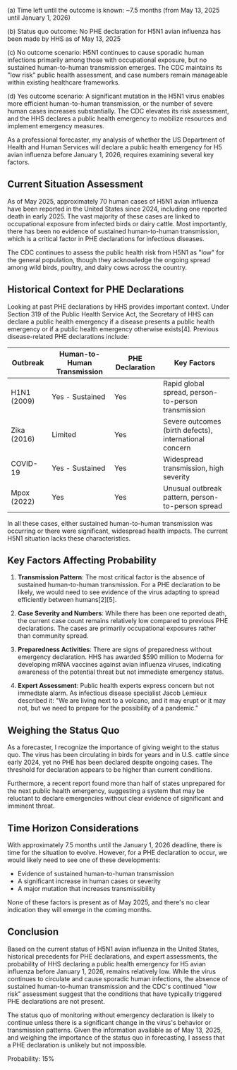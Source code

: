 (a) Time left until the outcome is known: ~7.5 months (from May 13, 2025 until January 1, 2026)

(b) Status quo outcome: No PHE declaration for H5N1 avian influenza has been made by HHS as of May 13, 2025

(c) No outcome scenario: H5N1 continues to cause sporadic human infections primarily among those with occupational exposure, but no sustained human-to-human transmission emerges. The CDC maintains its "low risk" public health assessment, and case numbers remain manageable within existing healthcare frameworks.

(d) Yes outcome scenario: A significant mutation in the H5N1 virus enables more efficient human-to-human transmission, or the number of severe human cases increases substantially. The CDC elevates its risk assessment, and the HHS declares a public health emergency to mobilize resources and implement emergency measures.

As a professional forecaster, my analysis of whether the US Department of Health and Human Services will declare a public health emergency for H5 avian influenza before January 1, 2026, requires examining several key factors.

## Current Situation Assessment

As of May 2025, approximately 70 human cases of H5N1 avian influenza have been reported in the United States since 2024, including one reported death in early 2025. The vast majority of these cases are linked to occupational exposure from infected birds or dairy cattle. Most importantly, there has been no evidence of sustained human-to-human transmission, which is a critical factor in PHE declarations for infectious diseases.

The CDC continues to assess the public health risk from H5N1 as "low" for the general population, though they acknowledge the ongoing spread among wild birds, poultry, and dairy cows across the country.

## Historical Context for PHE Declarations

Looking at past PHE declarations by HHS provides important context. Under Section 319 of the Public Health Service Act, the Secretary of HHS can declare a public health emergency if a disease presents a public health emergency or if a public health emergency otherwise exists[4]. Previous disease-related PHE declarations include:

| Outbreak | Human-to-Human Transmission | PHE Declaration | Key Factors |
|----------|----------------------------|-----------------|------------|
| H1N1 (2009) | Yes - Sustained | Yes | Rapid global spread, person-to-person transmission |
| Zika (2016) | Limited | Yes | Severe outcomes (birth defects), international concern |
| COVID-19 | Yes - Sustained | Yes | Widespread transmission, high severity |
| Mpox (2022) | Yes | Yes | Unusual outbreak pattern, person-to-person spread |

In all these cases, either sustained human-to-human transmission was occurring or there were significant, widespread health impacts. The current H5N1 situation lacks these characteristics.

## Key Factors Affecting Probability

1. **Transmission Pattern**: The most critical factor is the absence of sustained human-to-human transmission. For a PHE declaration to be likely, we would need to see evidence of the virus adapting to spread efficiently between humans[2][5].

2. **Case Severity and Numbers**: While there has been one reported death, the current case count remains relatively low compared to previous PHE declarations. The cases are primarily occupational exposures rather than community spread.

3. **Preparedness Activities**: There are signs of preparedness without emergency declaration. HHS has awarded $590 million to Moderna for developing mRNA vaccines against avian influenza viruses, indicating awareness of the potential threat but not immediate emergency status.

4. **Expert Assessment**: Public health experts express concern but not immediate alarm. As infectious disease specialist Jacob Lemieux described it: "We are living next to a volcano, and it may erupt or it may not, but we need to prepare for the possibility of a pandemic."

## Weighing the Status Quo

As a forecaster, I recognize the importance of giving weight to the status quo. The virus has been circulating in birds for years and in U.S. cattle since early 2024, yet no PHE has been declared despite ongoing cases. The threshold for declaration appears to be higher than current conditions.

Furthermore, a recent report found more than half of states unprepared for the next public health emergency, suggesting a system that may be reluctant to declare emergencies without clear evidence of significant and imminent threat.

## Time Horizon Considerations

With approximately 7.5 months until the January 1, 2026 deadline, there is time for the situation to evolve. However, for a PHE declaration to occur, we would likely need to see one of these developments:

- Evidence of sustained human-to-human transmission
- A significant increase in human cases or severity
- A major mutation that increases transmissibility

None of these factors is present as of May 2025, and there's no clear indication they will emerge in the coming months.

## Conclusion

Based on the current status of H5N1 avian influenza in the United States, historical precedents for PHE declarations, and expert assessments, the probability of HHS declaring a public health emergency for H5 avian influenza before January 1, 2026, remains relatively low. While the virus continues to circulate and cause sporadic human infections, the absence of sustained human-to-human transmission and the CDC's continued "low risk" assessment suggest that the conditions that have typically triggered PHE declarations are not present.

The status quo of monitoring without emergency declaration is likely to continue unless there is a significant change in the virus's behavior or transmission patterns. Given the information available as of May 13, 2025, and weighing the importance of the status quo in forecasting, I assess that a PHE declaration is unlikely but not impossible.

Probability: 15%